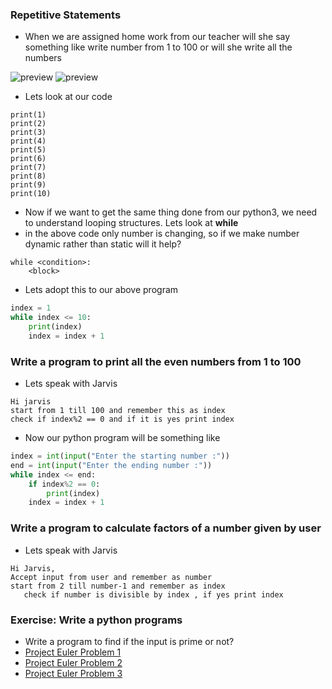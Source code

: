 ### Repetitive Statements
* When we are assigned home work from our teacher will she say something like write number from 1 to 100 or will she write all the numbers

![preview](../../../../assets/python51.png)
![preview](../../../../assets/python52.png)

* Lets look at our code
```
print(1)
print(2)
print(3)
print(4)
print(5)
print(6)
print(7)
print(8)
print(9)
print(10)
```
* Now if we want to get the same thing done from our python3, we need to understand looping structures. Lets look at __while__
* in the above code only number is changing, so if we make number dynamic rather than static will it help?
```
while <condition>:
    <block>
```
* Lets adopt this to our above program
```python
index = 1
while index <= 10:
    print(index)
    index = index + 1
```

### Write a program to print all the even numbers from 1 to 100
* Lets speak with Jarvis
```
Hi jarvis
start from 1 till 100 and remember this as index
check if index%2 == 0 and if it is yes print index
```
* Now our python program will be something like
```python
index = int(input("Enter the starting number :"))
end = int(input("Enter the ending number :"))
while index <= end:
    if index%2 == 0:
        print(index)
    index = index + 1
```

### Write a program to calculate factors of a number given by user
* Lets speak with Jarvis
```
Hi Jarvis,
Accept input from user and remember as number
start from 2 till number-1 and remember as index
   check if number is divisible by index , if yes print index
```

### Exercise: Write a python programs
* Write a program to find if the input is prime or not?
* [Project Euler Problem 1](https://projecteuler.net/problem=1)
* [Project Euler Problem 2](https://projecteuler.net/problem=2)
* [Project Euler Problem 3](https://projecteuler.net/problem=3)